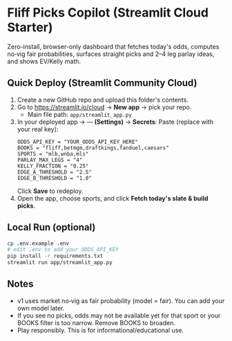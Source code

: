 # Fliff Picks Copilot (Streamlit Cloud Starter)

Zero-install, browser-only dashboard that fetches today's odds, computes no‑vig fair probabilities,
surfaces straight picks and 2–4 leg parlay ideas, and shows EV/Kelly math.

## Quick Deploy (Streamlit Community Cloud)

1) Create a new GitHub repo and upload this folder's contents.
2) Go to https://streamlit.io/cloud → **New app** → pick your repo.
   - Main file path: `app/streamlit_app.py`
3) In your deployed app → **⋯ (Settings)** → **Secrets**:
   Paste (replace with your real key):
   ```
   ODDS_API_KEY = "YOUR_ODDS_API_KEY_HERE"
   BOOKS = "fliff,betmgm,draftkings,fanduel,caesars"
   SPORTS = "mlb,wnba,mls"
   PARLAY_MAX_LEGS = "4"
   KELLY_FRACTION = "0.25"
   EDGE_A_THRESHOLD = "2.5"
   EDGE_B_THRESHOLD = "1.0"
   ```
   Click **Save** to redeploy.
4) Open the app, choose sports, and click **Fetch today's slate & build picks**.

## Local Run (optional)
```bash
cp .env.example .env
# edit .env to add your ODDS_API_KEY
pip install -r requirements.txt
streamlit run app/streamlit_app.py
```

## Notes
- v1 uses market no‑vig as fair probability (model = fair). You can add your own model later.
- If you see no picks, odds may not be available yet for that sport or your BOOKS filter is too narrow. Remove BOOKS to broaden.
- Play responsibly. This is for informational/educational use.
